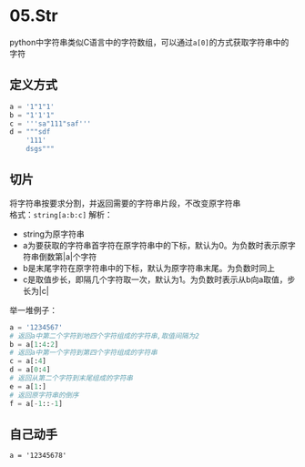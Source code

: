 # 05.Str

python中字符串类似C语言中的字符数组，可以通过`a[0]`的方式获取字符串中的字符

## 定义方式

```python
a = '1"1"1'
b = "1'1'1"
c = '''sa"111"saf'''
d = """sdf
    '111'
    dsgs"""
```

## 切片

将字符串按要求分割，并返回需要的字符串片段，不改变原字符串  
格式：`string[a:b:c]` 解析：

* string为原字符串
* a为要获取的字符串首字符在原字符串中的下标，默认为0。为负数时表示原字符串倒数第\|a\|个字符
* b是末尾字符在原字符串中的下标，默认为原字符串末尾。为负数时同上
* c是取值步长，即隔几个字符取一次，默认为1。为负数时表示从b向a取值，步长为\|c\|

举一堆例子：

```python
a = '1234567'
# 返回a中第二个字符到地四个字符组成的字符串,取值间隔为2
b = a[1:4:2]
# 返回a中第一个字符到第四个字符组成的字符串
c = a[:4]
d = a[0:4]
# 返回从第二个字符到末尾组成的字符串
e = a[1:]
# 返回原字符串的倒序
f = a[-1::-1]
```

## 自己动手

```text
a = '12345678'
```

